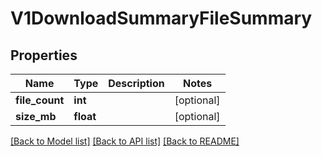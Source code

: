 # V1DownloadSummaryFileSummary


## Properties
Name | Type | Description | Notes
------------ | ------------- | ------------- | -------------
**file_count** | **int** |  | [optional] 
**size_mb** | **float** |  | [optional] 

[[Back to Model list]](../README.md#documentation-for-models) [[Back to API list]](../README.md#documentation-for-api-endpoints) [[Back to README]](../README.md)


